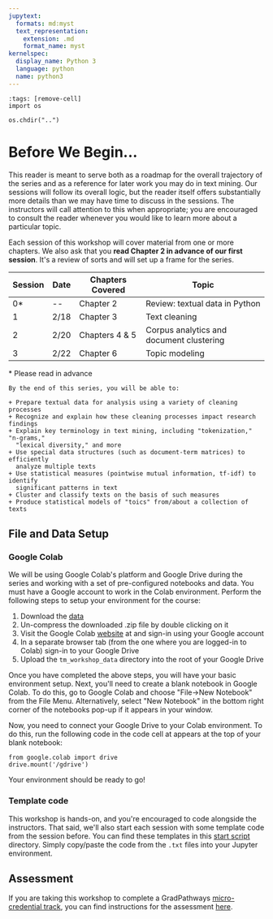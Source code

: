 ```yaml
---
jupytext:
  formats: md:myst
  text_representation:
    extension: .md
    format_name: myst
kernelspec:
  display_name: Python 3
  language: python
  name: python3
---
```


```{code-cell}
:tags: [remove-cell]
import os

os.chdir("..")
```

Before We Begin...
==================

This reader is meant to serve both as a roadmap for the overall trajectory of
the series and as a reference for later work you may do in text mining. Our
sessions will follow its overall logic, but the reader itself offers
substantially more details than we may have time to discuss in the sessions.
The instructors will call attention to this when appropriate; you are
encouraged to consult the reader whenever you would like to learn more about a
particular topic.

Each session of this workshop will cover material from one or more chapters. We
also ask that you **read Chapter 2 in advance of our first session**. It's a
review of sorts and will set up a frame for the series.

| Session | Date | Chapters Covered | Topic                                    |
| ------- | ---- | ---------------- | ---------------------------------------- |
|    0*   |  --  |     Chapter 2    | Review: textual data in Python           |
|    1    | 2/18 |     Chapter 3    | Text cleaning                            |
|    2    | 2/20 |  Chapters 4 & 5  | Corpus analytics and document clustering |
|    3    | 2/22 |     Chapter 6    | Topic modeling                           |

\* Please read in advance

```{admonition} Learning Objectives
By the end of this series, you will be able to:

+ Prepare textual data for analysis using a variety of cleaning processes
+ Recognize and explain how these cleaning processes impact research findings
+ Explain key terminology in text mining, including "tokenization," "n-grams,"
  "lexical diversity," and more
+ Use special data structures (such as document-term matrices) to efficiently
  analyze multiple texts
+ Use statistical measures (pointwise mutual information, tf-idf) to identify
  significant patterns in text
+ Cluster and classify texts on the basis of such measures
+ Produce statistical models of "toics" from/about a collection of texts
```

File and Data Setup
-------------------

### Google Colab

We will be using Google Colab's platform and Google Drive during the series and
working with a set of pre-configured notebooks and data. You must have a Google
account to work in the Colab environment. Perform the following steps to setup
your environment for the course:

1. Download the [data][zipped]
2. Un-compress the downloaded .zip file by double clicking on it
3. Visit the Google Colab [website][site] at and sign-in using your Google
   account
4. In a separate browser tab (from the one where you are logged-in to Colab)
   sign-in to your Google Drive
5. Upload the `tm_workshop_data` directory into the root of your Google Drive

[zipped]: https://datalab.ucdavis.edu/tm_workshop_data.zip
[site]: https://colab.research.google.com

Once you have completed the above steps, you will have your basic environment
setup. Next, you'll need to create a blank notebook in Google Colab. To do
this, go to Google Colab and choose "File->New Notebook" from the File Menu.
Alternatively, select "New Notebook" in the bottom right corner of the
notebooks pop-up if it appears in your window.

Now, you need to connect your Google Drive to your Colab environment. To do
this, run the following code in the code cell at appears at the top of your
blank notebook:

```
from google.colab import drive
drive.mount('/gdrive')
```

Your environment should be ready to go!

### Template code

This workshop is hands-on, and you're encouraged to code alongside the
instructors. That said, we'll also start each session with some template code
from the session before. You can find these templates in this [start
script][ss] directory. Simply copy/paste the code from the `.txt` files into
your Jupyter environment.

[ss]: https://github.com/ucdavisdatalab/workshop_getting_started_with_textual_data/tree/main/start_scripts

Assessment
---------------

If you are taking this workshop to complete a GradPathways [micro-credential
track][microcredential], you can find instructions for the assessment
[here][here].

[microcredential]:https://gradpathways.ucdavis.edu/micro-credentials
[here]: https://github.com/ucdavisdatalab/workshop_getting_started_with_textual_data/tree/main/assessment

